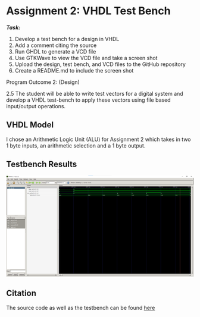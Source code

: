 # Assignment 2: VHDL Test Bench

***Task:***

1. Develop a test bench for a design in VHDL 
2. Add a comment citing the source
3. Run GHDL to generate a VCD file
4. Use GTKWave to view the VCD file and take a screen shot
5. Upload the design, test bench, and VCD files to the GitHub repository
6. Create a README.md to include the screen shot
 

Program Outcome 2: (Design)

2.5 The student will be able to write test vectors for a digital system and develop a VHDL test-bench to apply these vectors using file based input/output operations.

## VHDL Model

I chose an Arithmetic Logic Unit (ALU) for Assignment 2 which takes in two 1 byte inputs, an arithmetic selection and a 1 byte output.

## Testbench Results

![Results.png](/Assignment2/testbenchResults.png)

## Citation

The source code as well as the testbench can be found [here](https://allaboutfpga.com/vhdl-code-for-4-bit-alu/)
